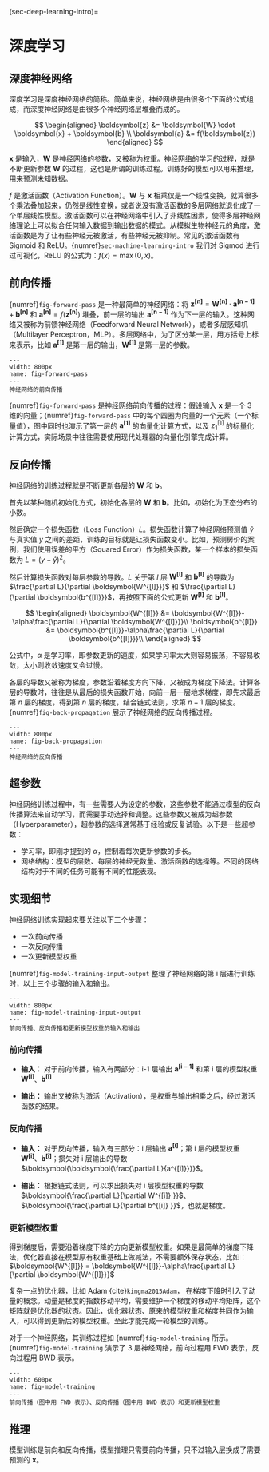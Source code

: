 (sec-deep-learning-intro)=
# 深度学习

## 深度神经网络

深度学习是深度神经网络的简称。简单来说，神经网络是由很多个下面的公式组成，而深度神经网络是由很多个神经网络层堆叠而成的。

$$
\begin{aligned}
\boldsymbol{z} &= \boldsymbol{W} \cdot \boldsymbol{x} + \boldsymbol{b} \\
\boldsymbol{a} &= f(\boldsymbol{z})
\end{aligned}
$$

$\boldsymbol{x}$ 是输入，$\boldsymbol{W}$ 是神经网络的参数，又被称为权重。神经网络的学习的过程，就是不断更新参数 $\boldsymbol{W}$ 的过程，这也是所谓的训练过程。训练好的模型可以用来推理，用来预测未知数据。

$f$ 是激活函数（Activation Function）。$\boldsymbol{W}$ 与 $\boldsymbol{x}$ 相乘仅是一个线性变换，就算很多个乘法叠加起来，仍然是线性变换，或者说没有激活函数的多层网络就退化成了一个单层线性模型。激活函数可以在神经网络中引入了非线性因素，使得多层神经网络理论上可以拟合任何输入数据到输出数据的模式。从模拟生物神经元的角度，激活函数是为了让有些神经元被激活，有些神经元被抑制。常见的激活函数有 Sigmoid 和 ReLU。{numref}`sec-machine-learning-intro` 我们对 Sigmod 进行过可视化，ReLU 的公式为：$f(x) = \max (0, x)$。

## 前向传播

{numref}`fig-forward-pass` 是一种最简单的神经网络：将 $\boldsymbol{z^{[n]}} = \boldsymbol{W^{[n]}} \cdot \boldsymbol{a^{[n-1]}} + \boldsymbol{b^{[n]}}$ 和 $\boldsymbol{a^{[n]}} = f(\boldsymbol{z^{[n]}})$ 堆叠，前一层的输出 $\boldsymbol{a^{[n-1]}}$ 作为下一层的输入。这种网络又被称为前馈神经网络（Feedforward Neural Network），或者多层感知机（Multilayer Perceptron，MLP）。多层网络中，为了区分某一层，用方括号上标来表示，比如 $\boldsymbol{a^{[1]}}$ 是第一层的输出，$\boldsymbol{W^{[1]}}$ 是第一层的参数。

```{figure} ../img/ch-data-science/forward-pass.svg
---
width: 800px
name: fig-forward-pass
---
神经网络的前向传播
```

{numref}`fig-forward-pass` 是神经网络前向传播的过程：假设输入 $\boldsymbol{x}$ 是一个 3 维的向量；{numref}`fig-forward-pass` 中的每个圆圈为向量的一个元素（一个标量值），图中同时也演示了第一层的 $\boldsymbol{a^{[1]}}$ 的向量化计算方式，以及 $z^{[1]}_1$ 的标量化计算方式，实际场景中往往需要使用现代处理器的向量化引擎完成计算。

## 反向传播

神经网络的训练过程就是不断更新各层的 $\boldsymbol{W}$ 和 $\boldsymbol{b}$。

首先以某种随机初始化方式，初始化各层的 $\boldsymbol{W}$ 和 $\boldsymbol{b}$。比如，初始化为正态分布的小数。

然后确定一个损失函数（Loss Function）$L$。损失函数计算了神经网络预测值 $\hat{y}$ 与真实值 $y$ 之间的差距，训练的目标就是让损失函数变小。比如，预测房价的案例，我们使用误差的平方（Squared Error）作为损失函数，某一个样本的损失函数为 $L = (y - \hat{y})^2$。

然后计算损失函数对每层参数的导数。$L$ 关于第 $l$ 层 $\boldsymbol{W^{[l]}}$ 和 $\boldsymbol{b^{[l]}}$ 的导数为 $\frac{\partial L}{\partial \boldsymbol{W^{[l]}}}$ 和 $\frac{\partial L}{\partial \boldsymbol{b^{[l]}}}$，再按照下面的公式更新 $\boldsymbol{W^{[l]}}$ 和 $\boldsymbol{b^{[l]}}$。

$$
\begin{aligned}
\boldsymbol{W^{[l]}} &= \boldsymbol{W^{[l]}}-\alpha\frac{\partial L}{\partial \boldsymbol{W^{[l]}}}\\
\boldsymbol{b^{[l]}} &= \boldsymbol{b^{[l]}}-\alpha\frac{\partial L}{\partial \boldsymbol{b^{[l]}}}\\
\end{aligned}
$$

公式中，$\alpha$ 是学习率，即参数更新的速度，如果学习率太大则容易振荡，不容易收敛，太小则收敛速度又会过慢。

各层的导数又被称为梯度，参数沿着梯度方向下降，又被成为梯度下降法。计算各层的导数时，往往是从最后的损失函数开始，向前一层一层地求梯度，即先求最后第 $n$ 层的梯度，得到第 $n$ 层的梯度，结合链式法则，求第 $n-1$ 层的梯度。{numref}`fig-back-propagation` 展示了神经网络的反向传播过程。

```{figure} ../img/ch-data-science/back-propagation.svg
---
width: 800px
name: fig-back-propagation
---
神经网络的反向传播
```

## 超参数

神经网络训练过程中，有一些需要人为设定的参数，这些参数不能通过模型的反向传播算法来自动学习，而需要手动选择和调整。这些参数又被成为超参数（Hyperparameter），超参数的选择通常基于经验或反复试验。以下是一些超参数：

* 学习率，即刚才提到的 $\alpha$，控制着每次更新参数的步长。
* 网络结构：模型的层数、每层的神经元数量、激活函数的选择等。不同的网络结构对于不同的任务可能有不同的性能表现。

## 实现细节

神经网络训练实现起来要关注以下三个步骤：

* 一次前向传播
* 一次反向传播
* 一次更新模型权重

{numref}`fig-model-training-input-output` 整理了神经网络的第 i 层进行训练时，以上三个步骤的输入和输出。

```{figure} ../img/ch-data-science/model-training-input-output.svg
---
width: 800px
name: fig-model-training-input-output
---
前向传播、反向传播和更新模型权重的输入和输出
```

### 前向传播

- **输入：**
对于前向传播，输入有两部分：i-1 层输出 $\boldsymbol{a^{[i-1]}}$ 和第 i 层的模型权重 $\boldsymbol{W^{[i]}}$、$\boldsymbol{b^{[i]}}$

- **输出：**
输出又被称为激活（Activation），是权重与输出相乘之后，经过激活函数的结果。

### 反向传播

- **输入：**
对于反向传播，输入有三部分：i 层输出 $\boldsymbol{a^{[i]}}$；第 i 层的模型权重 $\boldsymbol{W^{[i]}}$、$\boldsymbol{b^{[i]}}$；损失对 i 层输出的导数 $\boldsymbol{\boldsymbol{\frac{\partial L}{a^{[i]}}}}$。

- **输出：**
根据链式法则，可以求出损失对 i 层模型权重的导数 $\boldsymbol{\frac{\partial L}{\partial W^{[i]}
}}$、$\boldsymbol{\frac{\partial L}{\partial b^{[i]}
}}$，也就是梯度。

### 更新模型权重

得到梯度后，需要沿着梯度下降的方向更新模型权重。如果是最简单的梯度下降法，优化器直接在模型原有权重基础上做减法，不需要额外保存状态，比如：$\boldsymbol{W^{[l]}} = \boldsymbol{W^{[l]}}-\alpha\frac{\partial L}{\partial \boldsymbol{W^{[l]}}}$

复杂一点的优化器，比如 Adam {cite}`kingma2015Adam`， 在梯度下降时引入了动量的概念。动量是梯度的指数移动平均，需要维护一个梯度的移动平均矩阵，这个矩阵就是优化器的状态。因此，优化器状态、原来的模型权重和梯度共同作为输入，可以得到更新后的模型权重。至此才能完成一轮模型的训练。

对于一个神经网络，其训练过程如 {numref}`fig-model-training` 所示。{numref}`fig-model-training` 演示了 3 层神经网络，前向过程用 FWD 表示，反向过程用 BWD 表示。

```{figure} ../img/ch-data-science/model-training.svg
---
width: 600px
name: fig-model-training
---
前向传播（图中用 FWD 表示）、反向传播（图中用 BWD 表示）和更新模型权重
```

## 推理

模型训练是前向和反向传播，模型推理只需要前向传播，只不过输入层换成了需要预测的 $\boldsymbol{x}$。